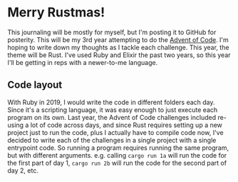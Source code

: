 # Merry Rustmas!

This journaling will be mostly for myself, but I'm posting it to GitHub for posterity.
This will be my 3rd year attempting to do the [Advent of Code](https://adventofcode.com/2020).
I'm hoping to write down my thoughts as I tackle each challenge. This year, the theme will be
Rust. I've used Ruby and Elixir the past two years, so this year I'll be getting in reps with
a newer-to-me language.

## Code layout
With Ruby in 2019, I would write the code in different folders each day. Since it's a scripting
language, it was easy enough to just execute each program on its own. Last year, the Advent of
Code challenges included re-using a lot of code across days, and since Rust requires setting up
a new project just to run the code, plus I actually have to compile code now, I've decided to
write each of the challenges in a single project with a single entrypoint code. So running a
program requires running the same program, but with different arguments. e.g. calling
`cargo run 1a` will run the code for the first part of day 1, `cargo run 2b` will run the code
for the second part of day 2, etc.
